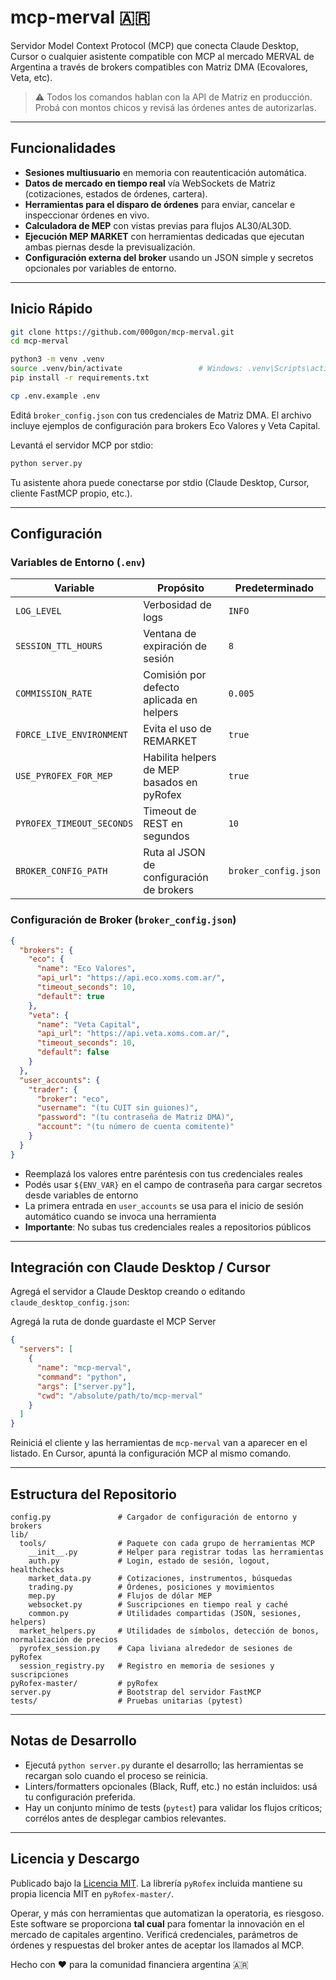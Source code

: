 # mcp-merval 🇦🇷

Servidor Model Context Protocol (MCP) que conecta Claude Desktop, Cursor o cualquier asistente compatible con MCP al mercado MERVAL de Argentina a través de brokers compatibles con Matriz DMA (Ecovalores, Veta, etc).

> ⚠️ Todos los comandos hablan con la API de Matriz en producción. Probá con montos chicos y revisá las órdenes antes de autorizarlas.

---

## Funcionalidades
- **Sesiones multiusuario** en memoria con reautenticación automática.
- **Datos de mercado en tiempo real** vía WebSockets de Matriz (cotizaciones, estados de órdenes, cartera).
- **Herramientas para el disparo de órdenes** para enviar, cancelar e inspeccionar órdenes en vivo.
- **Calculadora de MEP** con vistas previas para flujos AL30/AL30D.
- **Ejecución MEP MARKET** con herramientas dedicadas que ejecutan ambas piernas desde la previsualización.
- **Configuración externa del broker** usando un JSON simple y secretos opcionales por variables de entorno.

---

## Inicio Rápido

```bash
git clone https://github.com/000gon/mcp-merval.git
cd mcp-merval

python3 -m venv .venv
source .venv/bin/activate                 # Windows: .venv\Scripts\activate
pip install -r requirements.txt

cp .env.example .env
```

Editá `broker_config.json` con tus credenciales de Matriz DMA. El archivo incluye ejemplos de configuración para brokers Eco Valores y Veta Capital.

Levantá el servidor MCP por stdio:

```bash
python server.py
```

Tu asistente ahora puede conectarse por stdio (Claude Desktop, Cursor, cliente FastMCP propio, etc.).

---

## Configuración

### Variables de Entorno (`.env`)

| Variable | Propósito | Predeterminado |
| --- | --- | --- |
| `LOG_LEVEL` | Verbosidad de logs | `INFO` |
| `SESSION_TTL_HOURS` | Ventana de expiración de sesión | `8` |
| `COMMISSION_RATE` | Comisión por defecto aplicada en helpers | `0.005` |
| `FORCE_LIVE_ENVIRONMENT` | Evita el uso de REMARKET | `true` |
| `USE_PYROFEX_FOR_MEP` | Habilita helpers de MEP basados en pyRofex | `true` |
| `PYROFEX_TIMEOUT_SECONDS` | Timeout de REST en segundos | `10` |
| `BROKER_CONFIG_PATH` | Ruta al JSON de configuración de brokers | `broker_config.json` |

### Configuración de Broker (`broker_config.json`)

```json
{
  "brokers": {
    "eco": {
      "name": "Eco Valores",
      "api_url": "https://api.eco.xoms.com.ar/",
      "timeout_seconds": 10,
      "default": true
    },
    "veta": {
      "name": "Veta Capital",
      "api_url": "https://api.veta.xoms.com.ar/",
      "timeout_seconds": 10,
      "default": false
    }
  },
  "user_accounts": {
    "trader": {
      "broker": "eco",
      "username": "(tu CUIT sin guiones)",
      "password": "(tu contraseña de Matriz DMA)",
      "account": "(tu número de cuenta comitente)"
    }
  }
}
```

- Reemplazá los valores entre paréntesis con tus credenciales reales
- Podés usar `${ENV_VAR}` en el campo de contraseña para cargar secretos desde variables de entorno
- La primera entrada en `user_accounts` se usa para el inicio de sesión automático cuando se invoca una herramienta
- **Importante**: No subas tus credenciales reales a repositorios públicos

---

## Integración con Claude Desktop / Cursor

Agregá el servidor a Claude Desktop creando o editando `claude_desktop_config.json`:

Agregá la ruta de donde guardaste el MCP Server

```json
{
  "servers": [
    {
      "name": "mcp-merval",
      "command": "python",
      "args": ["server.py"],
      "cwd": "/absolute/path/to/mcp-merval"
    }
  ]
}
```

Reiniciá el cliente y las herramientas de `mcp-merval` van a aparecer en el listado. En Cursor, apuntá la configuración MCP al mismo comando.

---

## Estructura del Repositorio

```
config.py               # Cargador de configuración de entorno y brokers
lib/
  tools/                # Paquete con cada grupo de herramientas MCP
    __init__.py         # Helper para registrar todas las herramientas
    auth.py             # Login, estado de sesión, logout, healthchecks
    market_data.py      # Cotizaciones, instrumentos, búsquedas
    trading.py          # Órdenes, posiciones y movimientos
    mep.py              # Flujos de dólar MEP
    websocket.py        # Suscripciones en tiempo real y caché
    common.py           # Utilidades compartidas (JSON, sesiones, helpers)
  market_helpers.py     # Utilidades de símbolos, detección de bonos, normalización de precios
  pyrofex_session.py    # Capa liviana alrededor de sesiones de pyRofex
  session_registry.py   # Registro en memoria de sesiones y suscripciones
pyRofex-master/         # pyRofex
server.py               # Bootstrap del servidor FastMCP
tests/                  # Pruebas unitarias (pytest)
```


---

## Notas de Desarrollo

- Ejecutá `python server.py` durante el desarrollo; las herramientas se recargan solo cuando el proceso se reinicia.
- Linters/formatters opcionales (Black, Ruff, etc.) no están incluidos: usá tu configuración preferida.
- Hay un conjunto mínimo de tests (`pytest`) para validar los flujos críticos; corrélos antes de desplegar cambios relevantes.

---

## Licencia y Descargo

Publicado bajo la [Licencia MIT](LICENSE). La librería `pyRofex` incluida mantiene su propia licencia MIT en `pyRofex-master/`.

Operar, y más con herramientas que automatizan la operatoria, es riesgoso. Este software se proporciona **tal cual** para fomentar la innovación en el mercado de capitales argentino. Verificá credenciales, parámetros de órdenes y respuestas del broker antes de aceptar los llamados al MCP.

Hecho con ❤️ para la comunidad financiera argentina 🇦🇷

